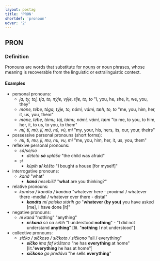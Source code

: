 ```yaml
---
layout: postag
title: 'PRON'
shortdef: 'pronoun'
udver: '2'
---
```


## PRON

### Definition

Pronouns are words that substitute for [nouns](NOUN.md) or noun phrases, whose meaning is recoverable from the linguistic or 
extralinguistic context.

#### Examples

* personal pronouns:
    * _ja, ty, toj, tja, to, nýje, výje, tíje, to, to_ "I, you, he, she, it, we, you, they"
    * _móne, tébe, tóga, týje, to, námi, vámi, tæh, to, to_ "me, you, him, her, it, us, you, them"
    * _móne, tébe, tómu, tój, tómu, námi, vámi, tæm_ "to me, to you, to him, her, it, to us, to you, to them"
    * _mí, tí, mú, jí, mú, nú, vú, mí_ "my, your, his, hers, its, our, your, theirs"
* possessive personal pronouns (short forms):
    * _mi, ti, mu, ji, mu, nu, vu, mi_ "me, you, him, her, it, us, you, them"
* reflexive personal pronouns:
    * _sá/sé/só_
        * _déteto <b>só</b> upláša_ "the child was afraid"
    * _sí_
        * _kúpih <b>sí</b> kóšto_ "I bought a house [for myself]"
* interrogative pronouns:
    * _kaná_ "what"
        * _<b>kaná</b> hesebíš?_ "<b>what</b> are you thinking?"
* relative pronouns:
    * _kanása / kanáta / kanána_ "whatever here - proximal / whatever there -medial / whatever over there - distal"
        * _<b>kanáta</b> mí paíska stórih go_ "<b>whatever (by you)</b> you have asked [me], I have done [it]"
* negative pronouns:
    * _ní kaná_ "nothing" "anything"
        * _<b>ní kaná</b> só na sétih_ "I understood <b>nothing</b>" - "I did not understand <b>anything</b>" [lit. "<b>nothing</b> I not understood"]
* collective pronouns:
    * _síčko / síčkoso / síčkoto / síčkono_ "all / everything"
        * _<b>síčko</b> íma faf kóštono_ "he has <b>everything</b> at home" [lit."<b>everything</b> he has at home"]
        * _<b>síčkono</b> go predáva_ "he sells <b>everything</b>"
<!-- Interlanguage links updated Po 11. listopadu 2024, 20:09:25 CET -->
